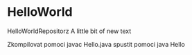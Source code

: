 # HelloWorld
HelloWorldRepositorz
A little bit of new text

Zkompilovat pomoci javac Hello.java
spustit pomoci java Hello

